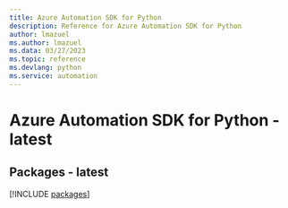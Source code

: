 ```yaml
---
title: Azure Automation SDK for Python
description: Reference for Azure Automation SDK for Python
author: lmazuel
ms.author: lmazuel
ms.data: 03/27/2023
ms.topic: reference
ms.devlang: python
ms.service: automation
---
```

# Azure Automation SDK for Python - latest
## Packages - latest
[!INCLUDE [packages](automation-index.md)]